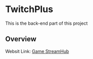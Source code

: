 ﻿# TwitchPlus
This is the back-end part of this project

## Overview
Websit Link: [Game StreamHub](https://yd46mne2mt.us-east-2.awsapprunner.com/)
